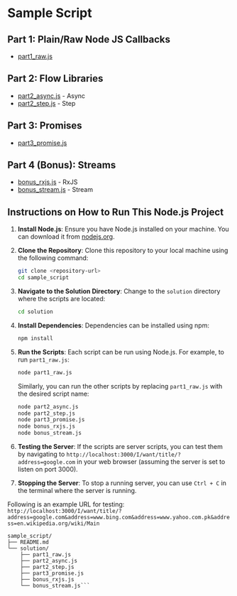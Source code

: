 # Sample Script

## Part 1: Plain/Raw Node JS Callbacks

- [part1_raw.js](./solution/part1_raw.js)

## Part 2: Flow Libraries

- [part2_async.js](./solution/part2_async.js) - Async
- [part2_step.js](./solution/part2_step.js) - Step

## Part 3: Promises

- [part3_promise.js](./solution/part3_promise.js)

## Part 4 (Bonus): Streams

- [bonus_rxjs.js](./solution/bonus_rxjs.js) - RxJS
- [bonus_stream.js](./solution/bonus_stream.js) - Stream



## Instructions on How to Run This Node.js Project

1. **Install Node.js**: Ensure you have Node.js installed on your machine. You can download it from [nodejs.org](https://nodejs.org/).

2. **Clone the Repository**: Clone this repository to your local machine using the following command:
    ```sh
    git clone <repository-url>
    cd sample_script
    ```

3. **Navigate to the Solution Directory**: Change to the `solution` directory where the scripts are located:
    ```sh
    cd solution
    ```

4. **Install Dependencies**: Dependencies can be installed using npm:
    ```sh
    npm install
    ```

5. **Run the Scripts**: Each script can be run using Node.js. For example, to run `part1_raw.js`:
    ```sh
    node part1_raw.js
    ```

    Similarly, you can run the other scripts by replacing `part1_raw.js` with the desired script name:
    ```sh
    node part2_async.js
    node part2_step.js
    node part3_promise.js
    node bonus_rxjs.js
    node bonus_stream.js
    ```

6. **Testing the Server**: If the scripts are server scripts, you can test them by navigating to `http://localhost:3000/I/want/title/?address=google.com` in your web browser (assuming the server is set to listen on port 3000).

7. **Stopping the Server**: To stop a running server, you can use `Ctrl + C` in the terminal where the server is running.

Following is an example URL for testing:
`http://localhost:3000/I/want/title/?address=google.com&address=www.bing.com&address=www.yahoo.com.pk&address=en.wikipedia.org/wiki/Main`

```File Tree:
sample_script/
├── README.md
└── solution/
    ├── part1_raw.js
    ├── part2_async.js
    ├── part2_step.js
    ├── part3_promise.js
    ├── bonus_rxjs.js
    └── bonus_stream.js```
